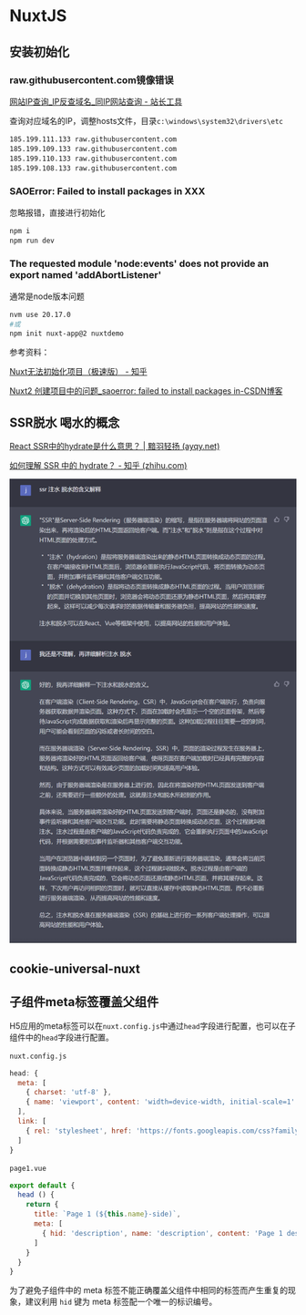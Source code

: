 # NuxtJS

## 安装初始化

### raw.githubusercontent.com镜像错误

[网站IP查询_IP反查域名_同IP网站查询 - 站长工具](https://tool.chinaz.com/same/raw.githubusercontent.com)

查询对应域名的IP，调整hosts文件，目录`c:\windows\system32\drivers\etc`
```bash
185.199.111.133 raw.githubusercontent.com
185.199.109.133 raw.githubusercontent.com
185.199.110.133 raw.githubusercontent.com
185.199.108.133 raw.githubusercontent.com
```

### SAOError: Failed to install packages in XXX

忽略报错，直接进行初始化

```bash
npm i
npm run dev
```

###  The requested module 'node:events' does not provide an export named 'addAbortListener'

通常是node版本问题

```bash
nvm use 20.17.0
#或
npm init nuxt-app@2 nuxtdemo
```



参考资料：

[Nuxt无法初始化项目（极速版） - 知乎](https://zhuanlan.zhihu.com/p/695734748)

[Nuxt2 创建项目中的问题_saoerror: failed to install packages in-CSDN博客](https://blog.csdn.net/gjzzhjuer51129/article/details/136701522)

## SSR脱水 喝水的概念

[React SSR中的hydrate是什么意思？ | 黯羽轻扬 (ayqy.net)](http://www.ayqy.net/blog/ssr-hydrate/)

[如何理解 SSR 中的 hydrate？ - 知乎 (zhihu.com)](https://zhuanlan.zhihu.com/p/323174003)

![image-20230220234231709](assets//NuxtJS.assets/image-20230220234231709.png)

## cookie-universal-nuxt

## 子组件meta标签覆盖父组件

H5应用的meta标签可以在`nuxt.config.js`中通过`head`字段进行配置，也可以在子组件中的`head`字段进行配置。

`nuxt.config.js`

```js
head: {
  meta: [
    { charset: 'utf-8' },
    { name: 'viewport', content: 'width=device-width, initial-scale=1' }
  ],
  link: [
    { rel: 'stylesheet', href: 'https://fonts.googleapis.com/css?family=Roboto' }
  ]
}
```

`page1.vue`

```js
export default {
  head () {
    return {
      title: `Page 1 (${this.name}-side)`,
      meta: [
        { hid: 'description', name: 'description', content: 'Page 1 description' }
      ]
    }
  }
}
```

为了避免子组件中的 meta 标签不能正确覆盖父组件中相同的标签而产生重复的现象，建议利用 `hid` 键为 meta 标签配一个唯一的标识编号。
